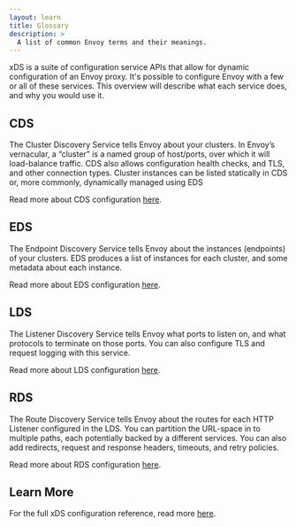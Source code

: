 ```yaml
---
layout: learn
title: Glossary
description: >
  A list of common Envoy terms and their meanings.
---
```


xDS is a suite of configuration service APIs that allow for dynamic
configuration of an Envoy proxy. It's possible to configure Envoy with a few or
all of these services. This overview will describe what each service does, and
why you would use it.

## CDS

The Cluster Discovery Service tells Envoy about your clusters. In Envoy’s
vernacular, a “cluster” is a named group of host/ports, over which it will
load-balance traffic. CDS also allows configuration health checks, and TLS, and
other connection types. Cluster instances can be listed statically in CDS or,
more commonly, dynamically managed using EDS

Read more about CDS configuration [here](https://www.envoyproxy.io/docs/envoy/latest/configuration/cluster_manager/cds).

## EDS

The Endpoint Discovery Service tells Envoy about the instances (endpoints) of
your clusters. EDS produces a list of instances for each cluster, and some
metadata about each instance.

Read more about EDS configuration [here](https://www.envoyproxy.io/docs/envoy/latest/api-v2/api/v2/eds.proto.html#envoy-api-file-envoy-api-v2-eds-proto).

## LDS

The Listener Discovery Service tells Envoy what ports to listen on, and what
protocols to terminate on those ports. You can also configure TLS and request
logging with this service.

Read more about LDS configuration [here](https://www.envoyproxy.io/docs/envoy/latest/configuration/listeners/lds).

## RDS

The Route Discovery Service tells Envoy about the routes for each HTTP Listener
configured in the LDS. You can partition the URL-space in to multiple paths,
each potentially backed by a different services. You can also add redirects,
request and response headers, timeouts, and retry policies.

Read more about RDS configuration [here](https://www.envoyproxy.io/docs/envoy/latest/configuration/http_conn_man/rds).

## Learn More

For the full xDS configuration reference, read more [here](https://www.envoyproxy.io/docs/envoy/latest/configuration/configuration.html#config).
